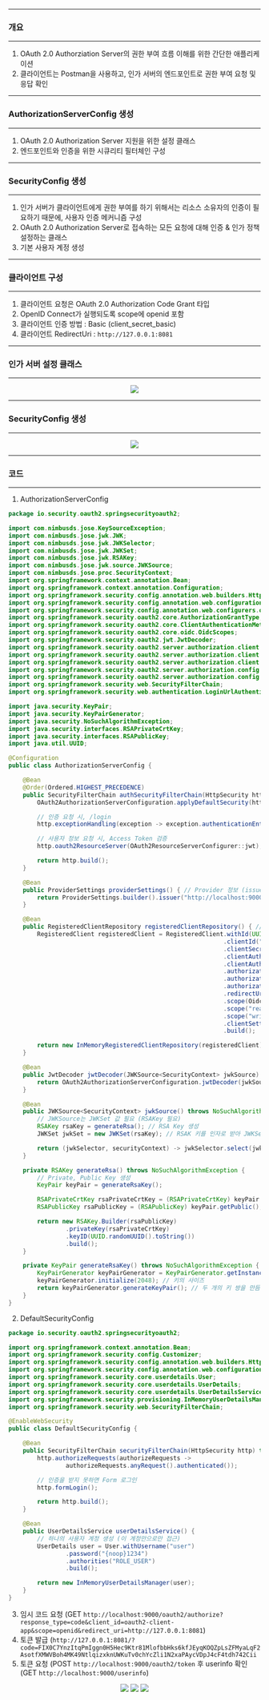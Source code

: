 -----
### 개요
-----
1. OAuth 2.0 Authorziation Server의 권한 부여 흐름 이해를 위한 간단한 애플리케이션
2. 클라이언트는 Postman을 사용하고, 인가 서버의 엔드포인트로 권한 부여 요청 및 응답 확인

-----
### AuthorizationServerConfig 생성
-----
1. OAuth 2.0 Authorization Server 지원을 위한 설정 클래스
2. 엔드포인트와 인증을 위한 시큐리티 필터체인 구성

-----
### SecurityConfig 생성
-----
1. 인가 서버가 클라이언트에게 권한 부여를 하기 위해서는 리소스 소유자의 인증이 필요하기 때문에, 사용자 인증 메커니즘 구성
2. OAuth 2.0 Authorization Server로 접속하는 모든 요청에 대해 인증 & 인가 정책 설정하는 클래스
3. 기본 사용자 계정 생성

-----
### 클라이언트 구성
-----
1. 클라이언트 요청은 OAuth 2.0 Authorization Code Grant 타입
2. OpenID Connect가 실행되도록 scope에 openid 포함
3. 클라이언트 인증 방법 : Basic (client_secret_basic)
4. 클라이언트 RedirectUri : ```http://127.0.0.1:8081```

-----
### 인가 서버 설정 클래스
-----
<div align="center">
<img src="https://github.com/user-attachments/assets/fbac6016-0bdc-4ffc-8af2-14c59e4e49d9">
</div>

-----
### SecurityConfig 생성
-----
<div align="center">
<img src="https://github.com/user-attachments/assets/bbe36041-8856-4e23-8b12-73d211c946fa">
</div>

-----
### 코드
-----
1. AuthorizationServerConfig
```java
package io.security.oauth2.springsecurityoauth2;

import com.nimbusds.jose.KeySourceException;
import com.nimbusds.jose.jwk.JWK;
import com.nimbusds.jose.jwk.JWKSelector;
import com.nimbusds.jose.jwk.JWKSet;
import com.nimbusds.jose.jwk.RSAKey;
import com.nimbusds.jose.jwk.source.JWKSource;
import com.nimbusds.jose.proc.SecurityContext;
import org.springframework.context.annotation.Bean;
import org.springframework.context.annotation.Configuration;
import org.springframework.security.config.annotation.web.builders.HttpSecurity;
import org.springframework.security.config.annotation.web.configuration.OAuth2AuthorizationServerConfiguration;
import org.springframework.security.config.annotation.web.configurers.oauth2.server.resource.OAuth2ResourceServerConfigurer;
import org.springframework.security.oauth2.core.AuthorizationGrantType;
import org.springframework.security.oauth2.core.ClientAuthenticationMethod;
import org.springframework.security.oauth2.core.oidc.OidcScopes;
import org.springframework.security.oauth2.jwt.JwtDecoder;
import org.springframework.security.oauth2.server.authorization.client.InMemoryRegisteredClientRepository;
import org.springframework.security.oauth2.server.authorization.client.RegisteredClient;
import org.springframework.security.oauth2.server.authorization.client.RegisteredClientRepository;
import org.springframework.security.oauth2.server.authorization.config.ClientSettings;
import org.springframework.security.oauth2.server.authorization.config.ProviderSettings;
import org.springframework.security.web.SecurityFilterChain;
import org.springframework.security.web.authentication.LoginUrlAuthenticationEntryPoint;

import java.security.KeyPair;
import java.security.KeyPairGenerator;
import java.security.NoSuchAlgorithmException;
import java.security.interfaces.RSAPrivateCrtKey;
import java.security.interfaces.RSAPublicKey;
import java.util.UUID;

@Configuration
public class AuthorizationServerConfig {

    @Bean
    @Order(Ordered.HIGHEST_PRECEDENCE)
    public SecurityFilterChain authSecurityFilterChain(HttpSecurity http) throws Exception {
        OAuth2AuthorizationServerConfiguration.applyDefaultSecurity(http);

        // 인증 요청 시, /login
        http.exceptionHandling(exception -> exception.authenticationEntryPoint(new LoginUrlAuthenticationEntryPoint("/login")));

        // 사용자 정보 요청 시, Access Token 검증
        http.oauth2ResourceServer(OAuth2ResourceServerConfigurer::jwt);

        return http.build();
    }

    @Bean
    public ProviderSettings providerSettings() { // Provider 정보 (issuer 포함) 빈 생성
        return ProviderSettings.builder().issuer("http://localhost:9000").build();
    }

    @Bean
    public RegisteredClientRepository registeredClientRepository() { // 클라이언트 정보 저장 빈 생성
        RegisteredClient registeredClient = RegisteredClient.withId(UUID.randomUUID().toString())
                                                            .clientId("oauth2-client-app")
                                                            .clientSecret("{noop}secret")
                                                            .clientAuthenticationMethod(ClientAuthenticationMethod.CLIENT_SECRET_BASIC) // 1개 이상 설정 가능
                                                            .clientAuthenticationMethod(ClientAuthenticationMethod.CLIENT_SECRET_POST)
                                                            .authorizationGrantType(AuthorizationGrantType.AUTHORIZATION_CODE) // 여러 개 가능
                                                            .authorizationGrantType(AuthorizationGrantType.REFRESH_TOKEN)
                                                            .authorizationGrantType(AuthorizationGrantType.CLIENT_CREDENTIALS)
                                                            .redirectUri("http://127.0.0.1:8081") // 여러 개 가능
                                                            .scope(OidcScopes.OPENID)
                                                            .scope("read") // 임의 설정 가능
                                                            .scope("write")
                                                            .clientSettings(ClientSettings.builder().requireAuthorizationConsent(true).build()) // 동의하기 절차 추가 설정 가능
                                                            .build();

        return new InMemoryRegisteredClientRepository(registeredClient);
    }

    @Bean
    public JwtDecoder jwtDecoder(JWKSource<SecurityContext> jwkSource) { // Access Token 검증 JwtDecoder 빈 생성
        return OAuth2AuthorizationServerConfiguration.jwtDecoder(jwkSource);
    }

    @Bean
    public JWKSource<SecurityContext> jwkSource() throws NoSuchAlgorithmException { // JWKSource<SecurityContext> 빈 주입
        // JWKSource는 JWKSet 값 필요 (RSAKey 필요)
        RSAKey rsaKey = generateRsa(); // RSA Key 생성
        JWKSet jwkSet = new JWKSet(rsaKey); // RSAK 키를 인자로 받아 JWKSet 생성

        return (jwkSelector, securityContext) -> jwkSelector.select(jwkSet); // JWK 선택
    }

    private RSAKey generateRsa() throws NoSuchAlgorithmException {
        // Private, Public Key 생성
        KeyPair keyPair = generateRsaKey();

        RSAPrivateCrtKey rsaPrivateCrtKey = (RSAPrivateCrtKey) keyPair.getPrivate();
        RSAPublicKey rsaPublicKey = (RSAPublicKey) keyPair.getPublic();

        return new RSAKey.Builder(rsaPublicKey)
                .privateKey(rsaPrivateCrtKey)
                .keyID(UUID.randomUUID().toString())
                .build();
    }

    private KeyPair generateRsaKey() throws NoSuchAlgorithmException {
        KeyPairGenerator keyPairGenerator = KeyPairGenerator.getInstance("RSA");
        keyPairGenerator.initialize(2048); // 키의 사이즈
        return keyPairGenerator.generateKeyPair(); // 두 개의 키 쌍을 만듬
    }
}
```

2. DefaultSecurityConfig
```java
package io.security.oauth2.springsecurityoauth2;

import org.springframework.context.annotation.Bean;
import org.springframework.security.config.Customizer;
import org.springframework.security.config.annotation.web.builders.HttpSecurity;
import org.springframework.security.config.annotation.web.configuration.EnableWebSecurity;
import org.springframework.security.core.userdetails.User;
import org.springframework.security.core.userdetails.UserDetails;
import org.springframework.security.core.userdetails.UserDetailsService;
import org.springframework.security.provisioning.InMemoryUserDetailsManager;
import org.springframework.security.web.SecurityFilterChain;

@EnableWebSecurity
public class DefaultSecurityConfig {

    @Bean
    public SecurityFilterChain securityFilterChain(HttpSecurity http) throws Exception {
        http.authorizeRequests(authorizeRequests ->
                authorizeRequests.anyRequest().authenticated());

        // 인증을 받지 못하면 Form 로그인
        http.formLogin();

        return http.build();
    }

    @Bean
    public UserDetailsService userDetailsService() {
        // 하나의 사용자 계정 생성 (이 계정만으로만 접근)
        UserDetails user = User.withUsername("user")
                .password("{noop}1234")
                .authorities("ROLE_USER")
                .build();

        return new InMemoryUserDetailsManager(user);
    }
}
```

3. 임시 코드 요청 (GET ```http://localhost:9000/oauth2/authorize?response_type=code&client_id=oauth2-client-app&scope=openid&redirect_uri=http://127.0.0.1:8081```)
4. 토큰 발급 (```http://127.0.0.1:8081/?code=FIX0C7YnzItqPmIggn0H5Hec9Ktr81MlofbbHks6kfJEyqKOQZpLsZFMyaLqF2AsotfXMWVBoh4MK49NtlqizxknUWKuTv0chYcZli1N2xaPAycVDpJ4cF4tdh742Cii```
5. 토큰 요청 (POST ```http://localhost:9000/oauth2/token``` 후 userinfo 확인 (GET ```http://localhost:9000/userinfo```)
<div align="center">
<img src="https://github.com/user-attachments/assets/0787bf0f-372a-4b5a-b42a-333163d403bb">
<img src="https://github.com/user-attachments/assets/e6416f2f-40d8-4b90-8415-dd4b25d78600">
<img src="https://github.com/user-attachments/assets/b030103c-eb71-44c1-bca6-d72d3d4c968f">
</div>


